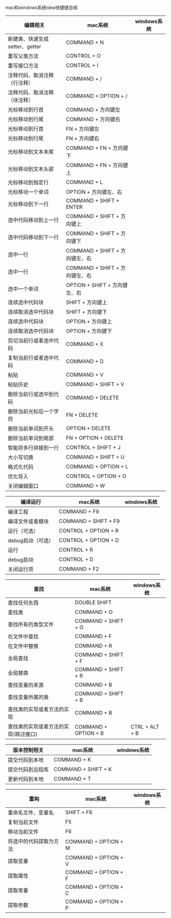 mac和windows系统idea快捷键总结

|编辑相关|mac系统|windows系统|
|---|---|---
|新建类、快速生成setter、getter|COMMAND + N|
|重写父类方法|CONTROL + O|
|重写接口方法|CONTROL + I|
|注释代码、取消注释（行注释）|COMMAND + /|
|注释代码、取消注释（块注释）|COMMAND + OPTION + /|
|光标移动到行首|COMMAND + 方向键左|
|光标移动到行尾|COMMAND + 方向键右|
|光标移动到行首|FN + 方向键左|
|光标移动到行尾|FN + 方向键右|
|光标移动到文本末尾|COMMAND  + FN + 方向键下|
|光标移动到文本头部|COMMAND  + FN + 方向键上|
|光标移动到指定行|COMMAND + L|
|光标移动一个单词|OPTION + 方向键左、右|
|光标移动到下一行|COMMAND + SHIFT + ENTER|
|选中代码移动到上一行|COMMAND + SHIFT + 方向键上|
|选中代码移动到下一行|COMMAND + SHIFT + 方向键下|
|选中一行|COMMAND + SHIFT + 方向键左、右|
|选中一行|COMMAND + SHIFT + 方向键左、右|
|选中一个单词|OPTION + SHIFT + 方向键左、右|
|连续选中代码块|SHIFT + 方向键上|
|连续取消选中代码块|SHIFT + 方向键下|
|连续选中代码块|OPTION + 方向键上|
|连续取消选中代码块|OPTION + 方向键下|
|剪切当前行或者选中代码|COMMAND + X|
|复制当前行或者选中代码|COMMAND + D|
|粘贴|COMMAND + V|
|粘贴历史|COMMAND + SHIFT + V|
|删除当前行或选中到代码|COMMAND + DELETE|
|删除当前光标后一个字符|FN + DELETE|
|删除当前单词到开头|OPTION + DELETE|
|删除当前单词到尾部|FN + OPTION + DELETE|
|智能将多行拼接到一行|CONTROL + SHIFT + J|
|大小写切换|COMMAND + SHIFT + U|
|格式化代码|COMMAND + OPTION + L|
|优化导入|CONTROL + OPTION + O|
|关闭编辑窗口|COMMAND + W|

|编译运行|mac系统|windows系统|
|---|---|---
|编译工程|COMMAND + F9|
|编译文件或者模块|COMMAND + SHIFT + F9|
|运行（可选）|CONTROL + OPTION + R|
|debug启动（可选）|CONTROL + OPTION + D|
|运行|CONTROL + R|
|debug启动|CONTROL + D|
|关闭运行项|COMMAND + F2|

|查找|mac系统|windows系统|
|---|---|---
|查找任何东西|DOUBLE SHIFT|
|查找类|COMMAND + O|
|查找所有的类型文件|COMMAND + SHIFT + O|
|在文件中查找|COMMAND + F|
|在文件中替换|COMMAND + R|
|全局查找|COMMAND + SHIFT + F|
|全局替换|COMMAND + SHIFT + R|
|查找变量的来源 |COMMAND + B| 
|查找变量所属的类|COMMAND + SHIFT + B|
|查找类的实现或者方法的实现|COMMAND + B|
|查找类的实现或者方法的实现(跳过接口)|COMMAND + OPTION + B|CTRL + ALT + B

|版本控制相关|mac系统|windows系统|
|---|---|---
|提交代码到本地|COMMAND + K|
|提交代码到远程库|COMMAND + SHIFT + K|
|更新代码到本地|COMMAND + T|

|重构|mac系统|windows系统|
|---|---|---
|重命名文件、变量名|SHIFT + F6|
|复制当前文件|F5|
|移动当前文件|F6|
|将选中的代码提取为方法|COMMAND + OPTION + M|
|提取变量|COMMAND + OPTION + V|
|提取属性|COMMAND + OPTION + F|
|提取常量|COMMAND + OPTION + C|
|提取参数|COMMAND + OPTION + P|


